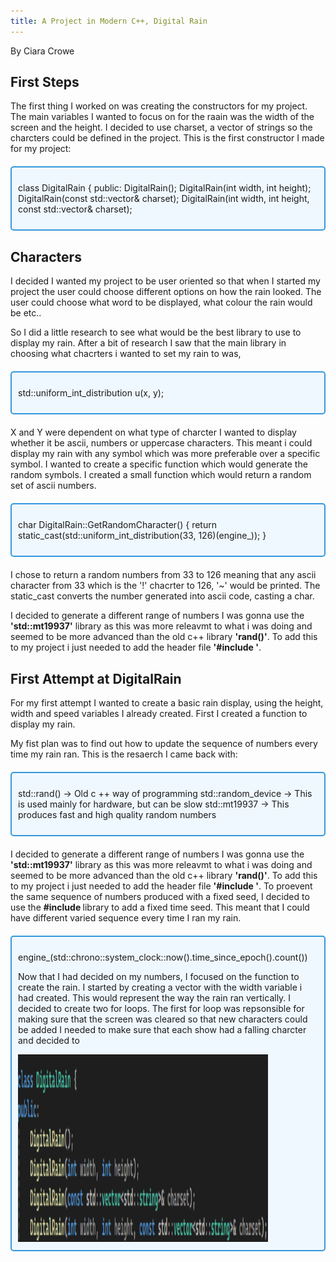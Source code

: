 ```yaml
---
title: A Project in Modern C++, Digital Rain
---
```


By Ciara Crowe

## First Steps
The first thing I worked on was creating the constructors for my project. The main variables I wanted to focus on for the raain was the width of the screen and the height. I decided to use charset, a vector of strings so the charcters could be defined in the project. This is the first constructor I made for my project:

<div style="border: 2px solid #3498db; padding: 10px; border-radius: 5px; background-color: #f0f8ff; margin: 20px 0;">
    <p>
 class DigitalRain
{
  public:
	  DigitalRain();
	  DigitalRain(int width, int height);
	  DigitalRain(const std::vector<std::string>& charset);
	  DigitalRain(int width, int height, const std::vector<std::string>& charset);
    </p>
</div>


## Characters

I decided I wanted my project to be user oriented so that when I started my project the user could choose different options on how the rain looked. The user could choose what word to be displayed, what colour the rain would be etc..

So I did a little research to see what would be the best library to use to display my rain. 
After a bit of research I saw that the main library in choosing what chacrters i wanted to set my rain to was, 

<div style="border: 2px solid #3498db; padding: 10px; border-radius: 5px; background-color: #f0f8ff; margin: 20px 0;">
    
std::uniform_int_distribution <int> u(x, y);
    
</div>






X and Y were dependent on what type of charcter I wanted to display whether it be ascii, numbers or uppercase characters. This meant i could display my rain with any symbol which was more preferable over a specific symbol. 
I wanted to create a specific function which would generate the random symbols. I created a small function which would return a random set of ascii numbers. 




<div style="border: 2px solid #3498db; padding: 10px; border-radius: 5px; background-color: #f0f8ff; margin: 20px 0;">
    
char DigitalRain::GetRandomCharacter()
{
    return static_cast<char>(std::uniform_int_distribution<int>(33, 126)(engine_));
}
    
</div>



I chose to return a random numbers from 33 to 126 meaning that any ascii character from 33 which is the '!' chacrter to 126, '~' would be printed. The static_cast converts the number generated into ascii code, casting a char. 




I decided to generate a different range of numbers I was gonna use the **'std::mt19937'** library as this was more releavmt to what i was doing and seemed to be more advanced than the old c++ library **'rand()'**. To add this to my project i just needed to add the header file **'#include <random>'**. 


## First Attempt at DigitalRain

For my first attempt I wanted to create a basic rain display, using the height, width and speed variables I already created. First I created a function to display my rain. 

My fist plan was to find out how to update the sequence of numbers every time my rain ran. This is the resaerch I came back with:

<div style="border: 2px solid #3498db; padding: 10px; border-radius: 5px; background-color: #f0f8ff; margin: 20px 0;">
    
std::rand() -> Old c ++ way of programming
std::random_device -> This is used mainly for hardware, but can be slow
std::mt19937 -> This produces fast and high quality random numbers
    
</div>


I decided to generate a different range of numbers I was gonna use the **'std::mt19937'** library as this was more releavmt to what i was doing and seemed to be more advanced than the old c++ library **'rand()'**. To add this to my project i just needed to add the header file **'#include <random>'**. To proevent the same sequence of numbers produced with a fixed seed, I decided to use the **#include <chrono>** library to add a fixed time seed. This meant that I could have different varied sequence every time I ran my rain. 

<div style="border: 2px solid #3498db; padding: 10px; border-radius: 5px; background-color: #f0f8ff; margin: 20px 0;">
    
engine_(std::chrono::system_clock::now().time_since_epoch().count())
    </pre>


Now that I had decided on my numbers, I focused on the function to create the rain. I started by creating a vector with the width variable i had created. This would represent the way the rain ran vertically. I decided to create two for loops. The first for loop was repsonsible for making sure that the screen was cleared so that new characters could be added I needed to make sure that each show had a falling charcter and decided to 





























<img src="https://raw.githubusercontent.com/CiaraC03/DigitalRain/main/docs/assets/images/image.png" width="400" height="300">
